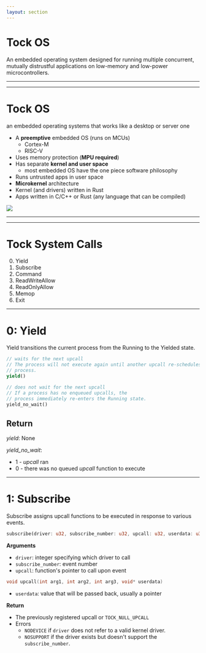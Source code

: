 ```yaml
---
layout: section
---
```

# Tock OS
An embedded operating system designed for running multiple concurrent, mutually distrustful applications on low-memory and low-power microcontrollers.

---
---
# Tock OS
an embedded operating systems that works like a desktop or server one

<div grid="~ cols-3 gap-5">

<div style="grid-column-start: 1; grid-column-end: 3;">

- A **preemptive** embedded OS (runs on MCUs)
  - Cortex-M
  - RISC-V
- Uses memory protection (**MPU required**)
- Has separate **kernel and user space**
  - most embedded OS have the one piece software philosophy
- Runs untrusted apps in user space
- **Microkernel** architecture
- Kernel (and drivers) written in Rust
- Apps written in C/C++ or Rust (any language that can be compiled)

</div>

<img src="/tock/tock.svg" class="rounded" />

</div>

---
---
# Tock System Calls

0. Yield
1. Subscribe
2. Command
3. ReadWriteAllow
4. ReadOnlyAllow
5. Memop
6. Exit

---

# 0: Yield

Yield transitions the current process from the Running to the Yielded state.

```rust
// waits for the next upcall
// The process will not execute again until another upcall re-schedules the
// process.
yield()

// does not wait for the next upcall
// If a process has no enqueued upcalls, the
// process immediately re-enters the Running state.
yield_no_wait()
```

## Return

*yield*: None 

*yield_no_wait*:
  - 1 - *upcall* ran
  - 0 - there was no queued *upcall* function to execute

---

# 1: Subscribe

Subscribe assigns upcall functions to be executed in response to various
events.

```rust {lines: false}
subscribe(driver: u32, subscribe_number: u32, upcall: u32, userdata: u32) -> Result<Upcall, (Upcall, ErrorCode)>
```

<div grid="~ cols-2 gap-3">

<div>

**Arguments**

 - `driver`: integer specifying which driver to call
 - `subscribe_number`: event number
 - `upcall`: function's pointer to call upon event
```c {lines: false}
void upcall(int arg1, int arg2, int arg3, void* userdata)
```
 - `userdata`: value that will be passed back, usually a pointer

</div>

<div>

**Return**

- The previously registered upcall or `TOCK_NULL_UPCALL`
- Errors
   - `NODEVICE` if `driver` does not refer to a valid kernel driver.
   - `NOSUPPORT` if the driver exists but doesn't support the `subscribe_number`.

</div>
</div>
